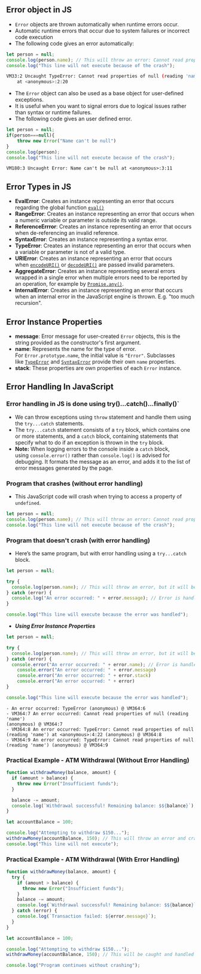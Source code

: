 ## Error object in JS
- `Error` objects are thrown automatically when runtime errors occur.
- Automatic runtime errors that occur due to system failures or incorrect code execution
- The following code gives an error automatically: 
```js
let person = null;
console.log(person.name); // This will throw an error: Cannot read property 'name' of null
console.log("This line will not execute because of the crash");
```

```bash
VM33:2 Uncaught TypeError: Cannot read properties of null (reading 'name')
    at <anonymous>:2:20
```

- The `Error` object can also be used as a base object for user-defined exceptions.
-  It is useful when you want to signal errors due to logical issues rather than syntax or runtime failures.
- The following code gives an user defined error.
```js
let person = null;
if(person===null){
    throw new Error("Name can't be null")
}
console.log(person);
console.log("This line will not execute because of the crash");
```

```shell
VM180:3 Uncaught Error: Name can't be null at <anonymous>:3:11
```

## Error Types in JS
- **EvalError**: Creates an instance representing an error that occurs regarding the global function [`eval()`](https://developer.mozilla.org/en-US/docs/Web/JavaScript/Reference/Global_Objects/eval)
- **RangeError**: Creates an instance representing an error that occurs when a numeric variable or parameter is outside its valid range.
- **ReferenceErrror**: Creates an instance representing an error that occurs when de-referencing an invalid reference.
- **SyntaxError**: Creates an instance representing a syntax error.
- **TypeError**: Creates an instance representing an error that occurs when a variable or parameter is not of a valid type.
- **URIError**: Creates an instance representing an error that occurs when [`encodeURI()`](https://developer.mozilla.org/en-US/docs/Web/JavaScript/Reference/Global_Objects/encodeURI) or [`decodeURI()`](https://developer.mozilla.org/en-US/docs/Web/JavaScript/Reference/Global_Objects/decodeURI) are passed invalid parameters.
- **AggregateError**: Creates an instance representing several errors wrapped in a single error when multiple errors need to be reported by an operation, for example by [`Promise.any()`](https://developer.mozilla.org/en-US/docs/Web/JavaScript/Reference/Global_Objects/Promise/any).
- **InternalError**: Creates an instance representing an error that occurs when an internal error in the JavaScript engine is thrown. E.g. "too much recursion".

## Error Instance Properties
- **message**:  Error message for user-created `Error` objects, this is the string provided as the constructor's first argument.
- **name**: Represents the name for the type of error. For `Error.prototype.name`, the initial value is `"Error"`. Subclasses like [`TypeError`](https://developer.mozilla.org/en-US/docs/Web/JavaScript/Reference/Global_Objects/TypeError) and [`SyntaxError`](https://developer.mozilla.org/en-US/docs/Web/JavaScript/Reference/Global_Objects/SyntaxError) provide their own `name` properties.
- **stack**: These properties are own properties of each `Error` instance.
## Error Handling In JavaScript
### Error handling in JS is done using  try()...catch()...finally()`

- We can throw exceptions using `throw` statement and handle them using the `try...catch` statements.
- The `try...catch` statement consists of a `try` block, which contains one or more statements, and a `catch` block, containing statements that specify what to do if an exception is thrown in the `try` block.
- **Note:** When logging errors to the console inside a `catch` block, using `console.error()` rather than `console.log()` is advised for debugging. It formats the message as an error, and adds it to the list of error messages generated by the page.
### Program that crashes (without error handling)
- This JavaScript code will crash when trying to access a property of `undefined`.
```javascript
let person = null;
console.log(person.name); // This will throw an error: Cannot read property 'name' of null
console.log("This line will not execute because of the crash");
```

### Program that doesn't crash (with error handling)
- Here’s the same program, but with error handling using a `try...catch` block.
```js
let person = null;

try {
  console.log(person.name); // This will throw an error, but it will be caught
} catch (error) {
  console.log("An error occurred: " + error.message); // Error is handled here
}

console.log("This line will execute because the error was handled");
```

- ***Using Error Instance Properties***

```js
let person = null;

try {
  console.log(person.name); // This will throw an error, but it will be caught
} catch (error) {
  console.error("An error occurred: " + error.name); // Error is handled here
    console.error("An error occurred: " + error.message)
    console.error("An error occurred: " + error.stack)
    console.error("An error occurred: " + error)
}

console.log("This line will execute because the error was handled");
```

```shell
- An error occurred: TypeError (anonymous) @ VM364:6
- VM364:7 An error occurred: Cannot read properties of null (reading 'name')
(anonymous) @ VM364:7
- VM364:8 An error occurred: TypeError: Cannot read properties of null (reading 'name') at <anonymous>:4:22 (anonymous) @ VM364:8
- VM364:9 An error occurred: TypeError: Cannot read properties of null (reading 'name') (anonymous) @ VM364:9
```
### Practical Example - ATM Withdrawal (Without Error Handling)
```js
function withdrawMoney(balance, amount) {
  if (amount > balance) {
    throw new Error("Insufficient funds");
  }

  balance -= amount;
  console.log(`Withdrawal successful! Remaining balance: $${balance}`);
}

let accountBalance = 100;

console.log("Attempting to withdraw $150...");
withdrawMoney(accountBalance, 150); // This will throw an error and crash
console.log("This line will not execute");

```

### Practical Example - ATM Withdrawal (With Error Handling)
``` js
function withdrawMoney(balance, amount) {
  try {
    if (amount > balance) {
      throw new Error("Insufficient funds");
    }
    balance -= amount;
    console.log(`Withdrawal successful! Remaining balance: $${balance}`);
  } catch (error) {
    console.log(`Transaction failed: ${error.message}`);
  }
}

let accountBalance = 100;

console.log("Attempting to withdraw $150...");
withdrawMoney(accountBalance, 150); // This will be caught and handled

console.log("Program continues without crashing");
```
